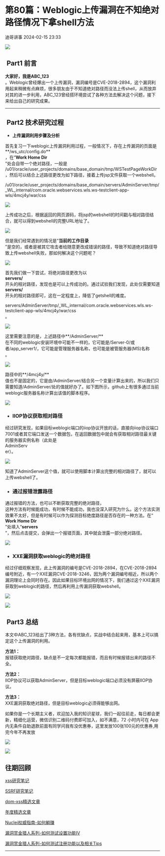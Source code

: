 #  第80篇：Weblogic上传漏洞在不知绝对路径情况下拿shell方法   
 迪哥讲事   2024-02-15 23:33  
  
![](https://mmbiz.qpic.cn/mmbiz_png/OAz0RNU450ATcz6jUJnFNeOxRzVZ9Lbc0INLwTJTZT1GaNutZrfDn6csvjBoS2ox0efLUEexXqPEcVbYfbLo8w/640?wx_fmt=png "")  
##  Part1 前言   
  
**大家好，我是ABC_123**  
。Weblogic曾经爆出一个上传漏洞，漏洞编号是CVE-2018-2894，这个漏洞利用起来稍微有点麻烦，很多朋友由于不知道绝对路径而没法上传shell，从而放弃对其的进一步利用，ABC_123曾经搭环境尝试了各种方法去解决这个问题，接下来给出自己的研究成果。  
****  
  
##  Part2 技术研究过程   
- **上传漏洞利用步骤及分析**  
  
首先复习一下weblogic上传漏洞利用过程，一般情况下，存在上传漏洞的页面是**/ws_utc/config.do**  
，在“**Work Home Dir**  
”处会自带一个绝对路径，一般是  
/u01/oracle/user_projects/domains/base_domain/tmp/WSTestPageWorkDir  
，然后可以结合上述路径更改为如下路径，接着上传jsp文件获取一个webshell。  
  
/u01/oracle/user_projects/domains/base_domain/servers/AdminServer/tmp/_WL_internal/com.oracle.webservices.wls.ws-testclient-app-wls/4mcj4y/war/css  
  
![](https://mmbiz.qpic.cn/mmbiz_png/OAz0RNU450Dq1Q8s4COc7InkMO0jIGjiaQ9P5LiagXxCwHAHfPwibt7ZKOmias7jj4fA4yUhxpMtE1ejAvhhVOJRqg/640?wx_fmt=png&from=appmsg "")  
  
  
上传成功之后，根据返回的网页源码，将jsp的webshell的时间戳与相对路径结合，就可以得到webshell的完整URL地址了。  
  
![](https://mmbiz.qpic.cn/mmbiz_png/OAz0RNU450Dq1Q8s4COc7InkMO0jIGjiaEpt5vytMlpeLdqcRZx20icNs8t2z5vTbPR8DKfcwQ1NXSCBy53Ksn2A/640?wx_fmt=png&from=appmsg "")  
  
  
但是我们经常遇到的情况是“**当前的工作目录**  
”是空的，或者是被其它攻击者给随意更改成错误的路径，导致不知道绝对路径导致上传webshell失败，那如何解决这个问题呢？  
  
![](https://mmbiz.qpic.cn/mmbiz_png/OAz0RNU450Dq1Q8s4COc7InkMO0jIGjiaz3xED5ePeTnJv04cq6Wy9heTyrMuJTQelmlTNIXNpcWClkC5Kc8WZg/640?wx_fmt=png&from=appmsg "")  
  
  
首先我们做一下尝试，将绝对路径更改为以  
**servers/**  
开头的相对路径，发现也是可以上传成功的。通过试验我们发现，此处仅需要知道  
**servers/**  
开头的相对路径即可，这在一定程度上，降低了getshell的难度。  
  
servers/AdminServer/tmp/_WL_internal/com.oracle.webservices.wls.ws-testclient-app-wls/4mcj4y/war/css  
。  
  
![](https://mmbiz.qpic.cn/mmbiz_png/OAz0RNU450Dq1Q8s4COc7InkMO0jIGjiaCYibsYhheadSUjrm0x4X8K8DUSDRv9wASKo4dx4y0jyfggz0SuevTibw/640?wx_fmt=png&from=appmsg "")  
  
  
这里需要注意的是，上述路径中**/AdminServer/**  
在不同的weblogic安装环境中可能不一样的，它可能是/Server-0/或者/app_server1/，它可能是管理服务器名称，也可能是被管服务器(MS)名称  
。  
  
![](https://mmbiz.qpic.cn/mmbiz_png/OAz0RNU450Dq1Q8s4COc7InkMO0jIGjia4ellWpoAvEOTuAwIfFavhF11TB2exZArjEVHhEicicAFQEMI6oxdoRuw/640?wx_fmt=png&from=appmsg "")  
  
  
路径中的**/4mcj4y/**  
值也不是固定的，它是由/AdminServer/结合另一个变量计算出来的，所以我们只需要知道/AdminServer/处的值就好办了。如下图所示，github上有很多通过当前weblogic服务器名称计算出该值的脚本程序。  
  
![](https://mmbiz.qpic.cn/mmbiz_png/OAz0RNU450Dq1Q8s4COc7InkMO0jIGjia4SW8OPBBjNIGoKTD2FWf7aF5CX4C6EfcdSJcrjvxwzCYAC5ont9oFg/640?wx_fmt=png&from=appmsg "")  
  
- ### IIOP协议获取相对路径  
  
经过研究发现，如果目标weblogic端口的iiop协议开放的话，直接向iiop协议端口7001或者其它端口发送一个数据包，在返回数据包中就会有获取相对路径最关键的服务器实例名称（此处是  
AdminServ  
er）。  
  
![](https://mmbiz.qpic.cn/mmbiz_png/OAz0RNU450Dq1Q8s4COc7InkMO0jIGjiavpL0u14e1UYYatcPdFOM5r5qlby2e73l0sibACoShs4DhMp2Szl10oA/640?wx_fmt=png&from=appmsg "")  
  
  
知道了AdminServer这个值，就可以使用脚本计算出完整的相对路径了，就可以上传webshell了。  
  
- ### 通过报错泄露路径  
  
通过报错的方法，也可以不断获取完整的绝对路径，  
这种方法有时候能成功，有时候不能成功，我也没深入研究为什么。这个方法实测效果不太好，但是有时候可以作为探测目标绝度路径是否存在的一种方法。在“  
**Work Home Dir**  
”处填入“**servers**  
”，然后点击提交，会弹出一个报错页面，其中就会泄露一部分绝对路径。  
  
![](https://mmbiz.qpic.cn/mmbiz_png/OAz0RNU450Dq1Q8s4COc7InkMO0jIGjiaHmVxlYjHEK61zRqb9DFbuzsELqjxvrVGaUq4JhRXP9LPo234lxKFzg/640?wx_fmt=png&from=appmsg "")  
  
- ### XXE漏洞获取weblogic的绝对路径  
  
经过仔细观察发现，此上传漏洞的编号是CVE-2018-2894，在CVE-2018-2894编号附近，有一个XXE漏洞CVE-2018-3246，因为两个漏洞编号相近，所以两个漏洞理论上会同时存在。因此如果目标环境出网的情况下，我们通过这个XXE漏洞获取到weblogic的路径，然后再利用上传漏洞获取webshell。  
  
![](https://mmbiz.qpic.cn/mmbiz_png/OAz0RNU450Dq1Q8s4COc7InkMO0jIGjia8Ett5s2JfMQD8CzyBibWDiaBMJUVIfFslmF9TTnN9hKibpW0x8icbMGKIg/640?wx_fmt=png&from=appmsg "")  
  
  
![](https://mmbiz.qpic.cn/mmbiz_png/OAz0RNU450Dq1Q8s4COc7InkMO0jIGjiaQyiblaUYUSV7agF8lmrKyDKZQz8uNHnc3tvxCHSxFr58MgmvKmxTg4Q/640?wx_fmt=png&from=appmsg "")  
  
##  Part3 总结   
  
本文中ABC_123给出了3种方法，各有优缺点，实战中结合起来用，基本上可以搞定这个上传漏洞的利用。  
  
**方法1：**  
报错获取绝对路径，缺点是不一定每次都能报错，而且有时候报错出来的路径不全。  
  
**方法2：**  
IIOP协议可以获取AdminServer，但是目标weblogic端口必须没有屏蔽IIOP协议。  
  
**方法3：**  
XXE漏洞获取绝对路径，但是目标weblogic必须得能够出网。  
  
如果你是一个长期主义者，欢迎加入我的知识星球，我们一起往前走，每日都会更新，精细化运营，微信识别二维码付费即可加入，如不满意，72 小时内可在 App 内无条件自助退款前面有同学问我有没优惠券，这里发放100张100元的优惠券,用完今年不再发放  
  
![](https://mmbiz.qpic.cn/mmbiz_png/YmmVSe19Qj7N5nMaJbtnMPVw96ZcVbWfp6SGDicUaGZyrWOM67xP8Ot3ftyqOybMqbj1005WvMNbDJO0hOWkCaQ/640?wx_fmt=png&from=appmsg "")  
  
  
![](https://mmbiz.qpic.cn/mmbiz_png/YmmVSe19Qj5jYW8icFkojHqg2WTWTjAnvcuF7qGrj3JLz1VgSFDDMOx0DbKjsia5ibMpeISsibYJ0ib1d2glMk2hySA/640?wx_fmt=png&wxfrom=5&wx_lazy=1&wx_co=1 "")  
## 往期回顾  
  
  
[xss研究笔记](http://mp.weixin.qq.com/s?__biz=MzIzMTIzNTM0MA==&mid=2247487130&idx=1&sn=e20bb0ee083d058c74b5a806c8a581b3&chksm=e8a604f9dfd18defaeb9306b89226dd3a5b776ce4fc194a699a317b29a95efd2098f386d7adb&scene=21#wechat_redirect)  
  
  
[SSRF研究笔记](http://mp.weixin.qq.com/s?__biz=MzIzMTIzNTM0MA==&mid=2247486912&idx=1&sn=8704ce12dedf32923c6af49f1b139470&chksm=e8a607a3dfd18eb5abc302a40da024dbd6ada779267e31c20a0fe7bbc75a5947f19ba43db9c7&scene=21#wechat_redirect)  
  
  
[dom-xss精选文章](http://mp.weixin.qq.com/s?__biz=MzIzMTIzNTM0MA==&mid=2247488819&idx=1&sn=5141f88f3e70b9c97e63a4b68689bf6e&chksm=e8a61f50dfd1964692f93412f122087ac160b743b4532ee0c1e42a83039de62825ebbd066a1e&scene=21#wechat_redirect)  
  
  
[年度精选文章](http://mp.weixin.qq.com/s?__biz=MzIzMTIzNTM0MA==&mid=2247487187&idx=1&sn=622438ee6492e4c639ebd8500384ab2f&chksm=e8a604b0dfd18da6c459b4705abd520cc2259a607dd9306915d845c1965224cc117207fc6236&scene=21#wechat_redirect)  
[](http://mp.weixin.qq.com/s?__biz=MzIzMTIzNTM0MA==&mid=2247487187&idx=1&sn=622438ee6492e4c639ebd8500384ab2f&chksm=e8a604b0dfd18da6c459b4705abd520cc2259a607dd9306915d845c1965224cc117207fc6236&scene=21#wechat_redirect)  
  
  
[Nuclei权威指南-如何躺赚](http://mp.weixin.qq.com/s?__biz=MzIzMTIzNTM0MA==&mid=2247487122&idx=1&sn=32459310408d126aa43240673b8b0846&chksm=e8a604f1dfd18de737769dd512ad4063a3da328117b8a98c4ca9bc5b48af4dcfa397c667f4e3&scene=21#wechat_redirect)  
  
  
[漏洞赏金猎人系列-如何测试设置功能IV](http://mp.weixin.qq.com/s?__biz=MzIzMTIzNTM0MA==&mid=2247486973&idx=1&sn=6ec419db11ff93d30aa2fbc04d8dbab6&chksm=e8a6079edfd18e88f6236e237837ee0d1101489d52f2abb28532162e2937ec4612f1be52a88f&scene=21#wechat_redirect)  
  
  
[漏洞赏金猎人系列-如何测试注册功能以及相关Tips](http://mp.weixin.qq.com/s?__biz=MzIzMTIzNTM0MA==&mid=2247486764&idx=1&sn=9f78d4c937675d76fb94de20effdeb78&chksm=e8a6074fdfd18e59126990bc3fcae300cdac492b374ad3962926092aa0074c3ee0945a31aa8a&scene=21#wechat_redirect)  
[](http://mp.weixin.qq.com/s?__biz=MzIzMTIzNTM0MA==&mid=2247486764&idx=1&sn=9f78d4c937675d76fb94de20effdeb78&chksm=e8a6074fdfd18e59126990bc3fcae300cdac492b374ad3962926092aa0074c3ee0945a31aa8a&scene=21#wechat_redirect)  
  
  
****  
  
